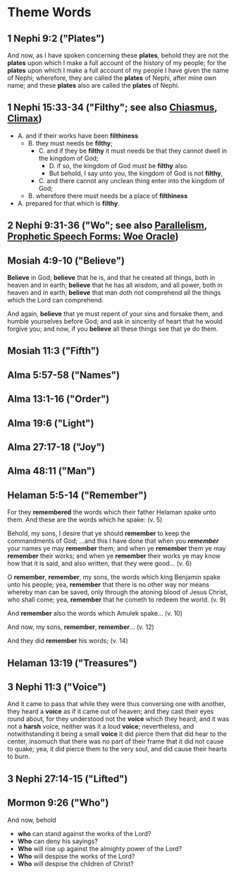 # Theme Words

## 1 Nephi 9:2 ("Plates")

And now, as I have spoken concerning these **plates**, behold they are not the
**plates** upon which I make a full account of the history of my people; for the
**plates** upon which I make a full account of my people I have given the name
of Nephi; wherefore, they are called the **plates** of Nephi, after mine own name;
and these **plates** also are called the **plates** of Nephi.

## 1 Nephi 15:33-34 ("Filthy"; see also [Chiasmus](chiasmus_short.md#1-nephi-1533-34-see-also-climax-theme-words), [Climax](climax.md#1-nephi-1533-35-see-also-chiasmus-theme-words))

*   A. and if their works have been **filthiness**
    *   B. they must needs be **filthy**;
        *   C. and if they be **filthy** it must needs be that they cannot dwell in the kingdom of God;
            *   D. if so, the kingdom of God must be **filthy** also.
            *   But behold, I say unto you, the kingdom of God is not **filthy**,
        *   C. and there cannot any unclean thing enter into the kingdom of God;
    *   B. wherefore there must needs be a place of **filthiness**
*   A. prepared for that which is **filthy**.

## 2 Nephi 9:31-36 ("Wo"; see also [Parallelism](parallelism.md#2-nephi-931-38-coordinating-extended-see-also-prophetic-speech-forms-woe-oracle-theme-words), [Prophetic Speech Forms: Woe Oracle](prophetic_speech_forms.md#woe-oracle))

## Mosiah 4:9-10 ("Believe")

**Believe** in God; **believe** that he is, and that he created all things, both in heaven and in earth; **believe** that he has all wisdom, and all power, both in heaven and in earth; **believe** that man doth not comprehend all the things which the Lord can comprehend.

And again, **believe** that ye must repent of your sins and forsake them, and humble yourselves before God; and ask in sincerity of heart that he would forgive you; and now, if you **believe** all these things see that ye do them.

## Mosiah 11:3 ("Fifth")

## Alma 5:57-58 ("Names")

## Alma 13:1-16 ("Order")

## Alma 19:6 ("Light")

## Alma 27:17-18 ("Joy")

## Alma 48:11 ("Man")

## Helaman 5:5-14 ("Remember")

For they **remembered** the words which their father Helaman spake unto them.
And these are the words which he spake: (v. 5)

Behold, my sons, I desire that ye should **remember** to keep the commandments
of God; ...and this I have done that when you ***remember*** your names ye may
**remember** them; and when ye **remember** them ye may **remember** their
works; and when ye **remember** their works ye may know how that it is said,
and also written, that they were good... (v. 6)

O **remember**, **remember**, my sons, the words which king Benjamin spake unto
his people; yea, **remember** that there is no other way nor means whereby man
can be saved, only through the atoning blood of Jesus Christ, who shall come;
yea, **remember** that he cometh to redeem the world. (v. 9)

And **remember** also the words which Amulek spake... (v. 10)

And now, my sons, **remember**, **remember**... (v. 12)

And they did **remember** his words; (v. 14)

## Helaman 13:19 ("Treasures")

## 3 Nephi 11:3 ("Voice")

And it came to pass that while they were thus conversing one with another,
they heard a **voice** as if it came out of heaven; and they cast their eyes
round about, for they understood not the **voice** which they heard; and it was
not a **harsh** voice, neither was it a loud **voice**; nevertheless, and
notwithstanding it being a small **voice** it did pierce them that did hear to
the center, insomuch that there was no part of their frame that it did not
cause to quake; yea, it did pierce them to the very soul, and did cause their
hearts to burn.

## 3 Nephi 27:14-15 ("Lifted")

## Mormon 9:26 ("Who")

And now, behold
*   **who** can stand against the works of the Lord?
*   **Who** can deny his sayings?
*   **Who** will rise up against the almighty power of the Lord?
*   **Who** will despise the works of the Lord?
*   **Who** will despise the children of Christ?